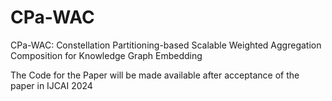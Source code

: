 # CPa-WAC
CPa-WAC: Constellation Partitioning-based Scalable Weighted Aggregation Composition for Knowledge Graph Embedding

The Code for the Paper will be made available after acceptance of the paper in IJCAI 2024
